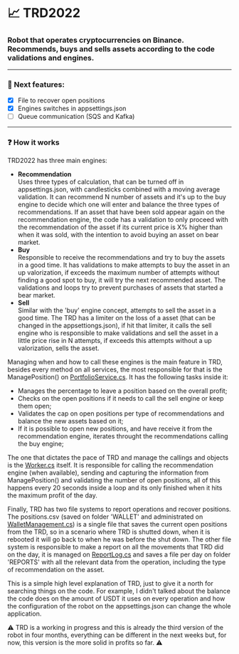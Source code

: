 # 📈 TRD2022 
### Robot that operates cryptocurrencies on Binance. Recommends, buys and sells assets according to the code validations and engines.
<hr>

### 🚧 Next features:
- [x] File to recover open positions
- [x] Engines switches in appsettings.json
- [ ] Queue communication (SQS and Kafka)

<hr>

### ❓ How it works
TRD2022 has three main engines:
- <b>Recommendation</b>
  <br> Uses three types of calculation, that can be turned off in appsettings.json, with candlesticks combined with a moving average validation. It can recommend N number of assets and it's up to the buy engine to decide which one will enter and balance the three types of recommendations. If an asset that have been sold appear again on the recommendation engine, the code has a validation to only proceed with the recommendation of the asset if its current price is X% higher than when it was sold, with the intention to avoid buying an asset on bear market.
- <b>Buy</b>
  <br> Responsible to receive the recommendations and try to buy the assets in a good time. It has validations to make attempts to buy the asset in an up valorization, if exceeds the maximum number of attempts without finding a good spot to buy, it will try the next recommended asset. The validations and loops try to prevent purchases of assets that started a bear market.
- <b>Sell</b>
    <br> Similar with the 'buy' engine concept, attempts to sell the asset in a good time. The TRD has a limiter on the loss of a asset (that can be changed in the appsettiongs.json), if hit that limiter, it calls the sell engine who is responsible to make validations and sell the asset in a little price rise in N attempts, if exceeds this attempts without a up valorization, sells the asset.
    
Managing when and how to call these engines is the main feature in TRD, besides every method on all services, the most responsible for that is the ManagePosition() on <a href="https://github.com/anddMF/TRD2022/blob/93f9912d9dad86ddc9b148217f974ca2a1970862/Trade02/Business/services/PortfolioService.cs#L53">PortfolioService.cs<a/>. It has the following tasks inside it:
  - Manages the percentage to leave a position based on the overall profit;
  - Checks on the open positions if it needs to call the sell engine or keep them open;
  - Validates the cap on open positions per type of recommendations and balance the new assets based on it;
  - If it is possible to open new positions, and have receive it from the recommendation engine, iterates throught the recommendations calling the buy engine;

  The one that dictates the pace of TRD and manage the callings and objects is the <a href="https://github.com/anddMF/TRD2022/blob/main/Trade02/Worker.cs">Worker.cs</a> itself. It is responsible for calling the recommendation engine (when available), sending and capturing the information from ManagePosition() and validating the number of open positions, all of this happens every 20 seconds inside a loop and its only finished when it hits the maximum profit of the day.
  
 Finally, TRD has two file systems to report operations and recover positions. The positions.csv (saved on folder 'WALLET' and administrated on <a href="https://github.com/anddMF/TRD2022/blob/main/Trade02/Infra/Cross/WalletManagement.cs">WalletManagement.cs</a>) is a single file that saves the current open positions from the TRD, so in a scenario where TRD is shutted down, when it is rebooted it will go back to when he was before the shut down. The other file system is responsible to make a report on all the movements that TRD did on the day, it is managed on <a href="https://github.com/anddMF/TRD2022/blob/main/Trade02/Infra/Cross/ReportLog.cs">ReportLog.cs</a> and saves a file per day on folder 'REPORTS' with all the relevant data from the operation, including the type of recommendation on the asset.
  
  This is a simple high level explanation of TRD, just to give it a north for searching things on the code. For example, I didn't talked about the balance the code does on the amount of USDT it uses on every operation and how the configuration of the robot on the appsettings.json can change the whole application.
  
  ⚠️ TRD is a working in progress and this is already the third version of the robot in four months, everything can be different in the next weeks but, for now, this version is the more solid in profits so far. ⚠️
  
 
